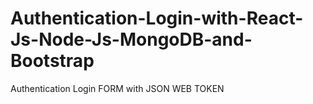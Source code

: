 # Authentication-Login-with-React-Js-Node-Js-MongoDB-and-Bootstrap
Authentication Login FORM with JSON WEB TOKEN
